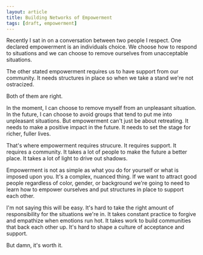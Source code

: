 ```yaml
---
layout: article
title: Building Networks of Empowerment
tags: [draft, empowerment]
---
```


Recently I sat in on a conversation between two people I respect.  One declared
empowerment is an individuals choice. We choose how to respond to situations and
we can choose to remove ourselves from unacceptable situations.

The other stated empowerment requires us to have support from our community.  It
needs structures in place so when we take a stand we're not ostracized.

Both of them are right.

In the moment, I can choose to remove myself from an unpleasant situation. In
the future, I can choose to avoid groups that tend to put me into unpleasant
situations. But empowerment can't just be about retreating. It needs to make a
positive impact in the future. It needs to set the stage for richer, fuller
lives.

That's where empowerment requires strucure. It requires support. It requires
a community. It takes a lot of people to make the future a better place. It
takes a lot of light to drive out shadows.

Empowerment is not as simple as what you do for yourself or what is imposed upon you.
It's a complex, nuanced thing. If we want to attract good people regardless of
color, gender, or background we're going to need to learn how to empower
ourselves and put structures in place to support each other.

I'm not saying this will be easy. It's hard to take the right amount of
responsibility for the situations we're in. It takes constant practice to
forgive and empathize when emotions run hot. It takes work to build communities
that back each other up. It's hard to shape a culture of acceptance and support.

But damn, it's worth it.

